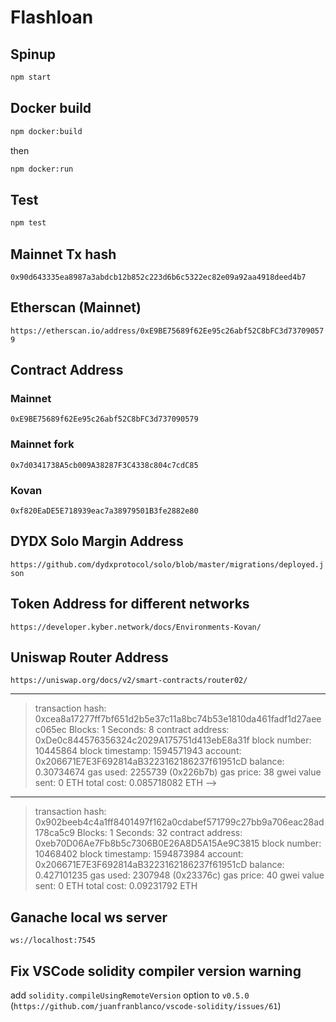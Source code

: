 # Flashloan

## Spinup

```bash
npm start
```

## Docker build

```bash
npm docker:build
```

then

```bash
npm docker:run
```

## Test

```bash
npm test
```

## Mainnet Tx hash

`0x90d643335ea8987a3abdcb12b852c223d6b6c5322ec82e09a92aa4918deed4b7`

## Etherscan (Mainnet)

`https://etherscan.io/address/0xE9BE75689f62Ee95c26abf52C8bFC3d737090579`

## Contract Address

### Mainnet

`0xE9BE75689f62Ee95c26abf52C8bFC3d737090579`

### Mainnet fork

`0x7d0341738A5cb009A38287F3C4338c804c7cdC85`

### Kovan

`0xf820EaDE5E718939eac7a38979501B3fe2882e80`

## DYDX Solo Margin Address

`https://github.com/dydxprotocol/solo/blob/master/migrations/deployed.json`

## Token Address for different networks

`https://developer.kyber.network/docs/Environments-Kovan/`

## Uniswap Router Address

`https://uniswap.org/docs/v2/smart-contracts/router02/`

---

> transaction hash: 0xcea8a17277ff7bf651d2b5e37c11a8bc74b53e1810da461fadf1d27aeec065ec
> Blocks: 1 Seconds: 8
> contract address: 0xDe0c844576356324c2029A175751d413ebE8a31f
> block number: 10445864
> block timestamp: 1594571943
> account: 0x206671E7E3F692814aB3223162186237f61951cD
> balance: 0.30734674
> gas used: 2255739 (0x226b7b)
> gas price: 38 gwei
> value sent: 0 ETH
> total cost: 0.085718082 ETH -->

---

> transaction hash: 0x902beeb4c4a1ff8401497f162a0cdabef571799c27bb9a706eac28ad178ca5c9
> Blocks: 1 Seconds: 32
> contract address: 0xeb70D06Ae7Fb8b5c7306B0E26A8D5A15Ae9C3815
> block number: 10468402
> block timestamp: 1594873984
> account: 0x206671E7E3F692814aB3223162186237f61951cD
> balance: 0.427101235
> gas used: 2307948 (0x23376c)
> gas price: 40 gwei
> value sent: 0 ETH
> total cost: 0.09231792 ETH

## Ganache local ws server

`ws://localhost:7545`

## Fix VSCode solidity compiler version warning

add `solidity.compileUsingRemoteVersion` option to `v0.5.0` (`https://github.com/juanfranblanco/vscode-solidity/issues/61`)
